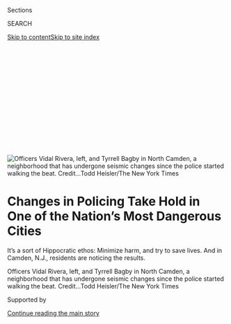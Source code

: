 <div id="app">

<div>

<div>

<div>

<div class="NYTAppHideMasthead css-ikk3s8 e1suatyy0">

<div class="section css-133zg39 e1suatyy2">

<div class="css-eph4ug er09x8g0">

<div class="css-6n7j50">

</div>

<span class="css-1dv1kvn">Sections</span>

<div class="css-10488qs">

<span class="css-1dv1kvn">SEARCH</span>

</div>

[Skip to content](#site-content)[Skip to site
index](#site-index)

</div>

<div class="css-10698na e1huz5gh0">

</div>

</div>

</div>

</div>

<div data-aria-hidden="false">

<div id="site-content" data-role="main">

<div>

<div class="css-1aor85t" style="opacity:0.000000001;z-index:-1;visibility:hidden">

<div class="css-1hqnpie">

<div class="css-epjblv">

<span class="css-17xtcya">[New
York](/section/nyregion)</span><span class="css-x15j1o">|</span><span class="css-fwqvlz">Changes
in Policing Take Hold in One of the Nation’s Most Dangerous
Cities</span>

</div>

<div class="css-k008qs">

<div class="css-1iwv8en">

<span class="css-18z7m18"></span>

<div>

</div>

</div>

<span class="css-1n6z4y">https://nyti.ms/2oq1zM3</span>

<div class="css-1705lsu">

<div class="css-4xjgmj">

<div class="css-4skfbu" data-role="toolbar" data-aria-label="Social Media Share buttons, Save button, and Comments Panel with current comment count" data-testid="share-tools">

  - 
  - 
  - 
  - 
    
    <div class="css-6n7j50">
    
    </div>

  - 

</div>

</div>

</div>

</div>

</div>

</div>

<div class="css-11qgg8s">

</div>

<div id="fullBleedHeaderContent">

<div class="css-9fsmc8">

![<span class="css-16f3y1r e13ogyst0" data-aria-hidden="true">Officers
Vidal Rivera, left, and Tyrrell Bagby in North Camden, a neighborhood
that has undergone seismic changes since the police started walking the
beat.
</span><span class="css-cnj6d5 e1z0qqy90" itemprop="copyrightHolder"><span class="css-1ly73wi e1tej78p0">Credit...</span><span><span>Todd
Heisler/The New York
Times</span></span></span>](https://static01.graylady3jvrrxbe.onion/images/2017/04/03/nyregion/03CAMDEN1/30CAMDEN1-articleLarge.jpg?quality=75&auto=webp&disable=upscale)

</div>

<div class="css-1pumfk">

<div class="css-1vkm6nb ehdk2mb0">

# Changes in Policing Take Hold in One of the Nation’s Most Dangerous Cities

</div>

It’s a sort of Hippocratic ethos: Minimize harm, and try to save lives.
And in Camden, N.J., residents are noticing the results.

</div>

<div class="css-nwzfg5 e1gnum310">

<span class="css-1f9pvn2 nyregion">Officers Vidal Rivera, left, and
Tyrrell Bagby in North Camden, a neighborhood that has undergone seismic
changes since the police started walking the beat.
</span><span class="css-cnj6d5 e1z0qqy90" itemprop="copyrightHolder"><span class="css-1ly73wi e1tej78p0">Credit...</span><span><span>Todd
Heisler/The New York Times</span></span></span>

</div>

<div id="sponsor-wrapper" class="css-1hyfx7x">

<div id="sponsor-slug" class="css-19vbshk">

Supported by

</div>

[Continue reading the main
story](#after-sponsor)

<div id="sponsor" class="ad sponsor-wrapper" style="text-align:center;height:100%;display:block">

</div>

<div id="after-sponsor">

</div>

</div>

<div class="css-1wx1auc e1gnum311">

<div class="css-18e8msd">

<div class="css-vp77d3 epjyd6m0">

<div class="css-1baulvz">

By [<span class="css-1baulvz last-byline" itemprop="name">Joseph
Goldstein</span>](http://www.nytimes3xbfgragh.onion/by/joseph-goldstein)

</div>

</div>

  - April 2,
    2017

  - 
    
    <div class="css-4xjgmj">
    
    <div class="css-d8bdto" data-role="toolbar" data-aria-label="Social Media Share buttons, Save button, and Comments Panel with current comment count" data-testid="share-tools">
    
      - 
      - 
      - 
      - 
        
        <div class="css-6n7j50">
        
        </div>
    
      - 
    
    </div>
    
    </div>

</div>

</div>

</div>

<div class="section meteredContent css-1r7ky0e" name="articleBody" itemprop="articleBody">

<div class="css-1fanzo5 StoryBodyCompanionColumn">

<div class="css-53u6y8">

CAMDEN, N.J. — Every few months, the police chief here asks which
officers wrote the most tickets.

Elsewhere, this might lead to praise, but in Camden — where 40 percent
of residents live below the poverty line, the murder rate compares to
that of El Salvador and one of the most interesting experiments in
American policing is underway — Chief J. Scott Thomson sees aggressive
ticket writing as a sign that his officers don’t get the new program.

“Handing a $250 ticket to someone who is making $13,000 a year” —
[around the per capita income in the
city](https://www.census.gov/quickfacts/table/PST045216/3410000/accessible "https://www.census.gov/quickfacts/table/PST045216/3410000/accessible")
— “can be life altering,” Chief Thomson said in an interview last year,
noting that it can make car insurance unaffordable or result in the loss
of a driver’s license. “Taxing a poor community is not going to make it
stronger.”

Handling more vehicle stops with a warning, rather than a ticket, is one
element of Chief Thomson’s new approach, which, for lack of another
name, might be called the Hippocratic ethos of policing: Minimize harm,
and try to save lives.

</div>

</div>

<div class="css-1fanzo5 StoryBodyCompanionColumn">

<div class="css-53u6y8">

Officers are trained to hold their fire when possible, especially when
confronting people wielding knives and showing signs of mental illness,
and to engage them in conversation when commands of “drop the knife”
don’t work. This sometimes requires backing up to a safer distance. Or
relying on patience rather than anything on an officer’s gun belt.

</div>

</div>

![<span class="css-16f3y1r e13ogyst0">In Camden, N.J., one of America's
most violent cities, officers are being trained to exercise restraint in
situations where they may have previously resorted to deadly
force.</span><span class="css-cch8ym"><span class="css-1dv1kvn">Credit</span><span class="css-cnj6d5 e1z0qqy90" itemprop="copyrightHolder"><span class="css-1ly73wi e1tej78p0">Credit...</span><span>Todd
Heisler/The New York
Times</span></span></span>](https://static01.graylady3jvrrxbe.onion/images/2017/03/31/nyregion/xxcamden-police/xxcamden-police-videoSixteenByNine3000.jpg)

<div class="css-1fanzo5 StoryBodyCompanionColumn">

<div class="css-53u6y8">

And Chief Thomson has told officers that when they respond to shootings
— or after the police open fire — they should carry the wounded into
their cruisers and rush to the hospital, rather than wait for an
ambulance.

Such changes were shaped partly by headlines and YouTube videos from far
beyond Camden, a city of some 80,000 that for decades has been
synonymous with blight and decline.

The [unrest in
Ferguson](https://www.nytimes3xbfgragh.onion/interactive/2014/08/13/us/ferguson-missouri-town-under-siege-after-police-shooting.html?_r=0),
Mo., after a police officer shot and killed an unarmed black teenager,
Michael Brown, in 2014, and the
[video](https://www.youtube.com/watch?v=LfXqYwyzQpM "https://www.youtube.com/watch?v=LfXqYwyzQpM")
from Staten Island of a dying [Eric
Garner](https://www.nytimes3xbfgragh.onion/2015/06/14/nyregion/eric-garner-police-chokehold-staten-island.html)
gasping through a police chokehold, ignited a national dialogue about
policing and race. Police departments were pressured to reconsider their
policies for using force. Nationwide, many departments responded by
issuing [body-worn cameras](100000004995144/web/editing); turning to
“de-escalation” training in an effort to shoot fewer people; and
paying more attention to how the police are perceived by black
residents.

Across the country, the political momentum for police reform has slowed
over the last year, even before the election of President Trump, whose
administration has taken the position that [federal
efforts](https://www.washingtonpost.com/news/the-fix/wp/2016/09/26/the-first-trump-clinton-presidential-debate-transcript-annotated/?utm_term=.7029ff794c26 "https://www.washingtonpost.com/news/the-fix/wp/2016/09/26/the-first-trump-clinton-presidential-debate-transcript-annotated/?utm_term=.7029ff794c26")
to make the police more accountable [have made them less
effective](https://www.nytimes3xbfgragh.onion/2017/02/28/us/politics/jeff-sessions-crime.html "https://www.nytimes3xbfgragh.onion/2017/02/28/us/politics/jeff-sessions-crime.html").
Ambush attacks in [Dallas and Baton
Rouge](https://www.nytimes3xbfgragh.onion/2016/07/09/us/dallas-attacks-what-we-know-baton-rouge-minnesota.html),
La., last year left eight officers dead, shifting the national
discussion away from excessive force and toward the dangers officers
face.

</div>

</div>

<div class="css-79elbk" data-testid="photoviewer-wrapper">

<div class="css-z3e15g" data-testid="photoviewer-wrapper-hidden">

</div>

<div class="css-1a48zt4 ehw59r15" data-testid="photoviewer-children">

![<span class="css-16f3y1r e13ogyst0" data-aria-hidden="true">Brittany
Gilmore, left, and Charles Chapman in North Camden, near a corner where
two of Ms. Gilmore’s relatives were killed in
2011.</span><span class="css-cnj6d5 e1z0qqy90" itemprop="copyrightHolder"><span class="css-1ly73wi e1tej78p0">Credit...</span><span>Todd
Heisler/The New York
Times</span></span>](https://static01.graylady3jvrrxbe.onion/images/2017/04/03/nyregion/03CAMDEN3/30CAMDEN3-articleLarge.jpg?quality=75&auto=webp&disable=upscale)

</div>

</div>

<div class="css-1fanzo5 StoryBodyCompanionColumn">

<div class="css-53u6y8">

But not in Camden, where changes have been openly received and are
taking hold within the department.

“The old police mantra was make it home safely,” said [Tyrrell
Bagby](http://webcache.googleusercontent.com/search?q=cache:O1CKTUJWfRgJ:camdencountypd.org/officer-of-the-week-tyrrell-bagby/+&cd=1&hl=en&ct=clnk&gl=us),
25, an affable second-generation Camden police officer. “Now we’re being
taught not only should we make it home safely, but so should the victim
and the suspect.” Officer Bagby has saved 22 lives since joining the
force in 2014 by administering naloxone, a drug that reverses opioid
overdoses.

An early sign that Chief Thomson’s message was taking hold among his
officers came on Nov. 9, 2015, when a 48-year-old man walked into a
Crown Fried Chicken, behaved menacingly toward customers and employees,
brandished a steak knife and left. Outside, officers ordered him to drop
the knife, according to video from police body cameras. But the man
began walking away, slashing the knife through the air as he went.

For several minutes, the officers formed a cordon around the man and
walked with him for a few blocks, trying to clear traffic ahead and
periodically instructing him to drop the
knife.

</div>

</div>

<div class="css-cfo9c3">

</div>

<div class="css-1sngw6j">

[](https://www.nytimes3xbfgragh.onion/interactive/2017/04/02/nyregion/camden-police-policy.html)

<div class="css-1eoytci">

![](https://static01.graylady3jvrrxbe.onion/images/2017/03/31/nyregion/camden-doc-promo/camden-doc-promo-articleLarge.png)

</div>

<div class="css-1rha1bf">

## Camden Police Policy on Escorting Victims

A directive from Chief John S. Thompson of the Camden Police Department
on how police officers should treat seriously injured people.

</div>

</div>

<div class="css-1fanzo5 StoryBodyCompanionColumn">

<div class="css-53u6y8">

The crisis ended when the man did just that. Had the episode taken place
a year before, “we would more than likely have deployed deadly force and
moved on,” Chief Thomson said.

The chief said he had stressed to his officers that the department “does
not treat repositioning as retreating,” and that backing up to put a car
between a suspect and an officer “is not an act of cowardice.”

Few
[videos](https://www.youtube.com/watch?v=YtVUMT9P8iw&feature=youtu.be "https://www.youtube.com/watch?v=YtVUMT9P8iw&feature=youtu.be")
like it have emerged in the annals of American policing.

Another lifesaving initiative in Camden, actually a mandate, is for
officers to drive gunshot victims to a hospital if waiting for an
ambulance would cause a delay. The policy, known as “scoop and go,” was
modeled after [a longstanding Philadelphia
policy](https://news.upenn.edu/news/survival-rates-similar-gunshot-stabbing-victims-whether-brought-hospital-police-or-ems-penn-med "https://news.upenn.edu/news/survival-rates-similar-gunshot-stabbing-victims-whether-brought-hospital-police-or-ems-penn-med").
But in much of the country, officers view picking up victims as the
ambulance crews’ job.

Sgt. Angel Nieves, 45, a 17-year Camden officer, said the policy
“stunned” him when it was put into effect in November 2015. He had
been taught to “keep your distance — you don’t know what these guys
have,” alluding to
H.I.V.

</div>

</div>

<div class="css-79elbk" data-testid="photoviewer-wrapper">

<div class="css-z3e15g" data-testid="photoviewer-wrapper-hidden">

</div>

<div class="css-1a48zt4 ehw59r15" data-testid="photoviewer-children">

<div class="css-1xdhyk6 erfvjey0">

<span class="css-1ly73wi e1tej78p0">Image</span>

<div class="css-zjzyr8">

<div data-testid="lazyimage-container" style="height:515.5555555555555px">

</div>

</div>

</div>

<span class="css-16f3y1r e13ogyst0" data-aria-hidden="true">Chief J.
Scott Thomson in his office, and an officer during de-escalation
training with a woman carrying a
knife.</span><span class="css-cnj6d5 e1z0qqy90" itemprop="copyrightHolder"><span class="css-1ly73wi e1tej78p0">Credit...</span><span>Todd
Heisler/The New York Times</span></span>

</div>

</div>

<div class="css-1fanzo5 StoryBodyCompanionColumn">

<div class="css-53u6y8">

Then he thought of “what happened in places like Ferguson,” where
officers had [left Mr. Brown’s body on the street, provoking
outrage](https://www.nytimes3xbfgragh.onion/2014/08/24/us/michael-brown-a-bodys-timeline-4-hours-on-a-ferguson-street.html?_r=0 "https://www.nytimes3xbfgragh.onion/2014/08/24/us/michael-brown-a-bodys-timeline-4-hours-on-a-ferguson-street.html?_r=0").
“In light of what happened there,” he said, “any department that doesn’t
go with a ‘scoop and go’ policy is just asking for it” — that is, asking
for trouble.

Chief Thomson, 45, who leads the department of 400 officers, is
president of a prominent police research group and has emerged as a
significant voice in American policing.

</div>

</div>

<div class="css-1fanzo5 StoryBodyCompanionColumn">

<div class="css-53u6y8">

But he is an unlikely reformer. A Camden officer since 1994, he became
chief in 2008 mainly because he was next in a fast-moving line. The
department had gone through five chiefs in five years.

“They looked at me and said, ‘Well, he looks like he won’t get indicted
in the next six months — he’ll do,” Chief Thomson
recalled.

</div>

</div>

<div class="css-79elbk" data-testid="photoviewer-wrapper">

<div class="css-z3e15g" data-testid="photoviewer-wrapper-hidden">

</div>

<div class="css-1a48zt4 ehw59r15" data-testid="photoviewer-children">

<div class="css-1xdhyk6 erfvjey0">

<span class="css-1ly73wi e1tej78p0">Image</span>

<div class="css-zjzyr8">

<div data-testid="lazyimage-container" style="height:258.4561403508772px">

</div>

</div>

</div>

<span class="css-16f3y1r e13ogyst0" data-aria-hidden="true">Tee Tee
Nobles of North Camden said he has only recently become comfortable
letting his young daughters play
outdoors.</span><span class="css-cnj6d5 e1z0qqy90" itemprop="copyrightHolder"><span class="css-1ly73wi e1tej78p0">Credit...</span><span>Todd
Heisler/The New York Times</span></span>

</div>

</div>

<div class="css-1fanzo5 StoryBodyCompanionColumn">

<div class="css-53u6y8">

The force was, he said, “apathetic, lethargic and corrupt,” and yet
still the “most effective government agency in Camden.”

The city, across the Delaware River from Philadelphia, was once a
manufacturing powerhouse — this is where Campbell’s invented condensed
soup in a can and where RCA built many of the nation’s first television
sets. But the city fell into a long decline.

Today there are glimmers of optimism. The Philadelphia 76ers opened a
training facility here, and a few major companies are moving to Camden.
But it is still a contender for the poorest and most dangerous city in
America.

Grandmothers warn children, “Play in the streets, die in the streets.”
The streets are not meant as a metaphor. Just being outside is
considered dangerous.

</div>

</div>

<div class="css-1fanzo5 StoryBodyCompanionColumn">

<div class="css-53u6y8">

A Roman Catholic nun in Camden, Sister Helen Cole of Guadalupe Family
Services, a social services agency, periodically hears from suburban
friends offering to donate bicycles. “I don’t take them, because our
kids in this community, they will not ride bikes outside,” she
said.

</div>

</div>

<div class="css-79elbk" data-testid="photoviewer-wrapper">

<div class="css-z3e15g" data-testid="photoviewer-wrapper-hidden">

</div>

<div class="css-1a48zt4 ehw59r15" data-testid="photoviewer-children">

<div class="css-1xdhyk6 erfvjey0">

<span class="css-1ly73wi e1tej78p0">Image</span>

<div class="css-zjzyr8">

<div data-testid="lazyimage-container" style="height:258.4561403508772px">

</div>

</div>

</div>

<span class="css-16f3y1r e13ogyst0" data-aria-hidden="true">Officer
Dennis Smarth on a Camden corner where drug activity has been
common.</span><span class="css-cnj6d5 e1z0qqy90" itemprop="copyrightHolder"><span class="css-1ly73wi e1tej78p0">Credit...</span><span>Todd
Heisler/The New York Times</span></span>

</div>

</div>

<div class="css-1fanzo5 StoryBodyCompanionColumn">

<div class="css-53u6y8">

The number of homicides in Camden has [dropped significantly since
2012](https://www.nytimes3xbfgragh.onion/2014/09/01/nyregion/camden-turns-around-with-new-police-force.html "https://www.nytimes3xbfgragh.onion/2014/09/01/nyregion/camden-turns-around-with-new-police-force.html"),
when the city recorded 67, the most on record; last year, [the total
was 44](http://www.nj.com/camden/index.ssf/2017/01/camden_4th_most_dangerous_us_city_real_estate_comp.html).
In 2013, the remnants of the Camden force — [half had been laid
off](http://www.nytimes3xbfgragh.onion/2011/03/07/nyregion/07camden.html "http://www.nytimes3xbfgragh.onion/2011/03/07/nyregion/07camden.html")
— were disbanded. A new department was formed, again with Chief Thomson
at its helm. It was a maneuver that lowered salaries and pension
obligations. It allowed the chief to bring on new officers and a new
culture.

The improvements in public safety since then are particularly strong in
North Camden, a neighborhood 10 blocks long and about that many wide,
full of single-family homes, many long abandoned. Addicts from the
suburbs often drove there to buy heroin from street dealers.

In 2013, police officers were sent to walk patrols in the neighborhood
for 12 hours. They were told to knock on doors and introduce themselves.
If they needed to use a bathroom, they had better make some friends. The
city razed abandoned homes. Drug dealers were arrested or pushed indoors
or out of the neighborhood. Initially, at least, residents were
discouraged from congregating outdoors.

In interviews, several residents who had been stopped by the police, or
even arrested, grudgingly conceded that things were better.

“Metro came out beasting — they locked everybody up,” recalled Tee Tee
Nobles, 28.

Since then, however, he has felt it safe enough to let his daughters,
ages 8 and 2, run around outdoors. Before, he said, “you don’t let them
outside.”

</div>

</div>

</div>

<div>

</div>

<div>

</div>

<div>

</div>

<div>

<div id="bottom-wrapper" class="css-1ede5it">

<div id="bottom-slug" class="css-l9onyx">

Advertisement

</div>

[Continue reading the main
story](#after-bottom)

<div id="bottom" class="ad bottom-wrapper" style="text-align:center;height:100%;display:block;min-height:90px">

</div>

<div id="after-bottom">

</div>

</div>

</div>

</div>

</div>

## Site Index

<div>

</div>

## Site Information Navigation

  - [© <span>2020</span> <span>The New York Times
    Company</span>](https://help.nytimes3xbfgragh.onion/hc/en-us/articles/115014792127-Copyright-notice)

<!-- end list -->

  - [NYTCo](https://www.nytco.com/)
  - [Contact
    Us](https://help.nytimes3xbfgragh.onion/hc/en-us/articles/115015385887-Contact-Us)
  - [Work with us](https://www.nytco.com/careers/)
  - [Advertise](https://nytmediakit.com/)
  - [T Brand Studio](http://www.tbrandstudio.com/)
  - [Your Ad
    Choices](https://www.nytimes3xbfgragh.onion/privacy/cookie-policy#how-do-i-manage-trackers)
  - [Privacy](https://www.nytimes3xbfgragh.onion/privacy)
  - [Terms of
    Service](https://help.nytimes3xbfgragh.onion/hc/en-us/articles/115014893428-Terms-of-service)
  - [Terms of
    Sale](https://help.nytimes3xbfgragh.onion/hc/en-us/articles/115014893968-Terms-of-sale)
  - [Site
    Map](https://spiderbites.nytimes3xbfgragh.onion)
  - [Help](https://help.nytimes3xbfgragh.onion/hc/en-us)
  - [Subscriptions](https://www.nytimes3xbfgragh.onion/subscription?campaignId=37WXW)

</div>

</div>

</div>

</div>
